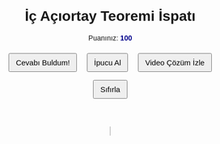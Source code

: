 <!DOCTYPE html>
<html lang="tr">
<head>
  <meta charset="utf-8" />
  <title>İç Açıortay Teoremi İspatı</title>
  <style>
    body { font-family: Arial, sans-serif; text-align: center; margin: 20px; }
    canvas { border: 1px solid #ccc; margin-top: 12px; cursor: crosshair; }
    button { margin: 8px; padding: 8px 12px; font-size: 15px; cursor: pointer; }
    #puan { font-weight: bold; color: darkblue; }
    #mesaj { margin-top: 8px; min-height: 20px; }
  </style>
</head>
<body>

  <h1>İç Açıortay Teoremi İspatı</h1>
  <p>Puanınız: <span id="puan">100</span></p>

  <button onclick="dogruCevap()">Cevabı Buldum!</button>
  <button onclick="ipucu()">İpucu Al</button>
  <button onclick="videoCozum()">Video Çözüm İzle</button>
  <button onclick="sifirla()">Sıfırla</button>

  <p id="mesaj"></p>

  <canvas id="cizim" width="600" height="420"></canvas>

  <script>
    // ---------- PUAN SİSTEMİ ----------
    let puan = 100;
    function guncellePuan(){ document.getElementById("puan").innerText = puan; }

    function dogruCevap(){
      document.getElementById("mesaj").innerText = "Doğru! Oran: AB/AC = DB/DC 🎉";
    }
    function ipucu(){
      if(puan>0){ puan -= 30; guncellePuan();
        document.getElementById("mesaj").innerText = "D noktasından doğru indirerek hipotenüsü AB çizgisine paralel bir DKC üçgeni çiziniz.";
      }
    }
    function videoCozum(){
      puan = 0; guncellePuan();
      window.open("https://www.youtube.com/watch?v=J3ytn05pnwo", "_blank");
    }
    function sifirla(){
      puan = 100; guncellePuan();
      document.getElementById("mesaj").innerText = "";
      drawAll(); // çizimi resetle
    }

    // ---------- ÇİZİM ----------
    const canvas = document.getElementById("cizim");
    const ctx = canvas.getContext("2d");
    ctx.font = "14px Arial";

    const A = {x: 300, y: 80};
    const B = {x: 120, y: 320};
    const C = {x: 520, y: 320};
    const D = {x: 320, y: 320};

    function angleOf(p, q){ return Math.atan2(q.y - p.y, q.x - p.x); }

    function drawAngleArc(center, startA, endA, radius, options = {}){
      const {strokeStyle = "orange", lineWidth = 3, drawDot = false} = options;
      let a1 = startA % (2*Math.PI); if(a1<0) a1+=2*Math.PI;
      let a2 = endA % (2*Math.PI); if(a2<0) a2+=2*Math.PI;
      let diff = a2 - a1;
      if(diff <= -Math.PI) diff += 2*Math.PI;
      else if(diff > Math.PI) diff -= 2*Math.PI;
      const shortStart = a1;
      const shortEnd = a1 + diff;

      ctx.beginPath();
      ctx.arc(center.x, center.y, radius, shortStart, shortEnd, diff < 0);
      ctx.strokeStyle = strokeStyle;
      ctx.lineWidth = lineWidth;
      ctx.stroke();

      if(drawDot){
        const mid = shortStart + diff/2;
        const dx = center.x + radius * Math.cos(mid);
        const dy = center.y + radius * Math.sin(mid);
        ctx.beginPath();
        ctx.arc(dx, dy, 5, 0, 2*Math.PI);
        ctx.fillStyle = strokeStyle;
        ctx.fill();
      }
    }

    function drawAll(){
      ctx.clearRect(0,0,canvas.width,canvas.height);

      // Üçgen
      ctx.beginPath();
      ctx.moveTo(A.x, A.y);
      ctx.lineTo(B.x, B.y);
      ctx.lineTo(C.x, C.y);
      ctx.closePath();
      ctx.lineWidth = 2;
      ctx.strokeStyle = "#222";
      ctx.stroke();

      // Açıortay
      ctx.beginPath();
      ctx.moveTo(A.x, A.y);
      ctx.lineTo(D.x, D.y);
      ctx.strokeStyle = "red";
      ctx.lineWidth = 2;
      ctx.stroke();

      // Noktalar
      function drawPoint(p, label){
        ctx.beginPath();
        ctx.arc(p.x, p.y, 5, 0, 2*Math.PI);
        ctx.fillStyle = "#000";
        ctx.fill();
        ctx.fillText(label, p.x + 8, p.y + 6);
      }
      drawPoint(A, "A");
      drawPoint(B, "B");
      drawPoint(C, "C");
      drawPoint(D, "D");

      // A açısındaki eş açı yayları
      const angleAB = angleOf(A, B);
      const angleAD = angleOf(A, D);
      const angleAC = angleOf(A, C);
      const equalColor = "#FF7F00";

      drawAngleArc(A, angleAB, angleAD, 36, {strokeStyle: equalColor, drawDot: true});
      drawAngleArc(A, angleAD, angleAC, 56, {strokeStyle: equalColor, drawDot: true});

      ctx.fillStyle = equalColor;
      ctx.fillRect(10, 10, 12, 12);
      ctx.fillStyle = "#000";
      ctx.fillText("— İşaretli yaylar eş açılardır", 30, 20);
    }

    drawAll();

    // ---------- SERBEST ÇİZİM (Kullanıcıya izin veriyoruz) ----------
    let drawing = false;
    canvas.addEventListener("mousedown", (e)=>{
      drawing = true;
      ctx.beginPath();
      ctx.moveTo(e.offsetX, e.offsetY);
    });
    canvas.addEventListener("mousemove", (e)=>{
      if(drawing){
        ctx.lineTo(e.offsetX, e.offsetY);
        ctx.strokeStyle = "blue";
        ctx.lineWidth = 2;
        ctx.stroke();
      }
    });
    canvas.addEventListener("mouseup", ()=> drawing = false);
    canvas.addEventListener("mouseleave", ()=> drawing = false);
    // ---- ARKA PLAN JAVASCRIPT İLE ----
document.body.style.margin = "0";
document.body.style.padding = "0";
document.body.style.backgroundColor = "#b19cd9"; // açık mor
document.body.style.backgroundImage = "url('https://upload.wikimedia.org/wikipedia/commons/thumb/1/17/Owl_face_icon.svg/1024px-Owl_face_icon.svg.png')";
document.body.style.backgroundRepeat = "repeat";
document.body.style.backgroundSize = "80px 80px";


// ---- KARAKTER ve KONUŞMA BALONU ----
const karakter = document.createElement("img");
karakter.src = "baykus.png"; // buraya kendi seçtiğin karakterin yolunu koy
karakter.style.position = "fixed";
karakter.style.bottom = "20px";
karakter.style.left = "20px";
karakter.style.width = "170px";
karakter.style.height = "370px";
document.body.appendChild(karakter);


const balon = document.createElement("div");
balon.style.position = "fixed";
balon.style.bottom = "390px";
balon.style.left = "60px";
balon.style.maxWidth = "220px";
balon.style.padding = "10px";
balon.style.background = "white";
balon.style.border = "2px solid black";
balon.style.borderRadius = "10px";
balon.style.fontFamily = "Arial, sans-serif";
balon.style.display = "none";
document.body.appendChild(balon);


// ---- İPUCU FONKSİYONU ----
function ipucu(){
if(typeof puan !== "undefined" && puan > 0){
puan -= 30;
document.getElementById("puan").innerText = puan;
}
balon.innerText = "D noktasından dik indirerek hipotenüsü AB çizgisine paralel bir DKC üçgeni çiziniz.";
balon.style.display = "block";
}
  </script>
</body>
</html>
